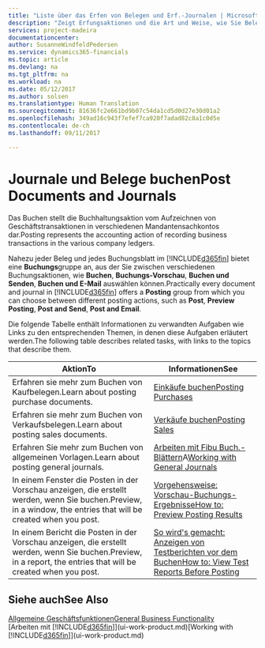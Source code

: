 ```yaml
---
title: "Liste über das Erfen von Belegen und Erf.-Journalen | Microsoft Docs"
description: "Zeigt Erfungsaktionen und die Art und Weise, wie Sie Belege und Erf.-Journalen buchen können."
services: project-madeira
documentationcenter: 
author: SusanneWindfeldPedersen
ms.service: dynamics365-financials
ms.topic: article
ms.devlang: na
ms.tgt_pltfrm: na
ms.workload: na
ms.date: 05/12/2017
ms.author: solsen
ms.translationtype: Human Translation
ms.sourcegitcommit: 81636fc2e661bd9b07c54da1cd5d0d27e30d01a2
ms.openlocfilehash: 349ad16c943f7efef7ca920f7adad82c8a1c0d5e
ms.contentlocale: de-ch
ms.lasthandoff: 09/11/2017

---
```

# <a name="post-documents-and-journals"></a><span data-ttu-id="d0074-103">Journale und Belege buchen</span><span class="sxs-lookup"><span data-stu-id="d0074-103">Post Documents and Journals</span></span>
<span data-ttu-id="d0074-104">Das Buchen stellt die Buchhaltungsaktion vom Aufzeichnen von Geschäftstransaktionen in verschiedenen Mandantensachkontos dar.</span><span class="sxs-lookup"><span data-stu-id="d0074-104">Posting represents the accounting action of recording business transactions in the various company ledgers.</span></span>

<span data-ttu-id="d0074-105">Nahezu jeder Beleg und jedes Buchungsblatt im [!INCLUDE[d365fin](includes/d365fin_md.md)] bietet eine **Buchungs**gruppe an, aus der Sie zwischen verschiedenen Buchungsaktionen, wie **Buchen**, **Buchungs-Vorschau**, **Buchen und Senden**, **Buchen und E-Mail** auswählen können.</span><span class="sxs-lookup"><span data-stu-id="d0074-105">Practically every document and journal in [!INCLUDE[d365fin](includes/d365fin_md.md)] offers a **Posting** group from which you can choose between different posting actions, such as **Post**, **Preview Posting**, **Post and Send**, **Post and Email**.</span></span>

<span data-ttu-id="d0074-106">Die folgende Tabelle enthält Informationen zu verwandten Aufgaben wie Links zu den entsprechenden Themen, in denen diese Aufgaben erläutert werden.</span><span class="sxs-lookup"><span data-stu-id="d0074-106">The following table describes related tasks, with links to the topics that describe them.</span></span>

| <span data-ttu-id="d0074-107">Aktion</span><span class="sxs-lookup"><span data-stu-id="d0074-107">To</span></span> | <span data-ttu-id="d0074-108">Informationen</span><span class="sxs-lookup"><span data-stu-id="d0074-108">See</span></span> |
| --- | --- |
| <span data-ttu-id="d0074-109">Erfahren sie mehr zum Buchen von Kaufbelegen.</span><span class="sxs-lookup"><span data-stu-id="d0074-109">Learn about posting purchase documents.</span></span> |[<span data-ttu-id="d0074-110">Einkäufe buchen</span><span class="sxs-lookup"><span data-stu-id="d0074-110">Posting Purchases</span></span>](ui-post-purchases.md) |
| <span data-ttu-id="d0074-111">Erfahren sie mehr zum Buchen von Verkaufsbelegen.</span><span class="sxs-lookup"><span data-stu-id="d0074-111">Learn about posting sales documents.</span></span> |[<span data-ttu-id="d0074-112">Verkäufe buchen</span><span class="sxs-lookup"><span data-stu-id="d0074-112">Posting Sales</span></span>](ui-post-sales.md) |
| <span data-ttu-id="d0074-113">Erfahren Sie mehr zum Buchen von allgemeinen Vorlagen.</span><span class="sxs-lookup"><span data-stu-id="d0074-113">Learn about posting general journals.</span></span> |<span data-ttu-id="d0074-114">[Arbeiten mit Fibu Buch.-Blättern](ui-work-general-journals.md)A</span><span class="sxs-lookup"><span data-stu-id="d0074-114">[Working with General Journals](ui-work-general-journals.md)</span></span> |
| <span data-ttu-id="d0074-115">In einem Fenster die Posten in der Vorschau anzeigen, die erstellt werden, wenn Sie buchen.</span><span class="sxs-lookup"><span data-stu-id="d0074-115">Preview, in a window, the entries that will be created when you post.</span></span> |[<span data-ttu-id="d0074-116">Vorgehensweise: Vorschau-Buchungs-Ergebnisse</span><span class="sxs-lookup"><span data-stu-id="d0074-116">How to: Preview Posting Results</span></span>](ui-how-preview-post-results.md) |
| <span data-ttu-id="d0074-117">In einem Bericht die Posten in der Vorschau anzeigen, die erstellt werden, wenn Sie buchen.</span><span class="sxs-lookup"><span data-stu-id="d0074-117">Preview, in a report, the entries that will be created when you post.</span></span> |[<span data-ttu-id="d0074-118">So wird's gemacht: Anzeigen von Testberichten vor dem Buchen</span><span class="sxs-lookup"><span data-stu-id="d0074-118">How to: View Test Reports Before Posting</span></span>](ui-how-view-test-reports-posting.md) |

## <a name="see-also"></a><span data-ttu-id="d0074-119">Siehe auch</span><span class="sxs-lookup"><span data-stu-id="d0074-119">See Also</span></span>
[<span data-ttu-id="d0074-120">Allgemeine Geschäftsfunktionen</span><span class="sxs-lookup"><span data-stu-id="d0074-120">General Business Functionality</span></span>](ui-across-business-areas.md)  
<span data-ttu-id="d0074-121">[Arbeiten mit [!INCLUDE[d365fin](includes/d365fin_md.md)]](ui-work-product.md)</span><span class="sxs-lookup"><span data-stu-id="d0074-121">[Working with [!INCLUDE[d365fin](includes/d365fin_md.md)]](ui-work-product.md)</span></span>


